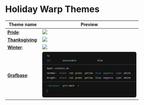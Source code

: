 # Holiday Warp Themes

| Theme name                             | Preview                                                |
| -------------------------------------- | ------------------------------------------------------ |
| **[Pride](pride.yaml)**:               | <img src='previews/pride.yaml.svg' width='300'>        |
| **[Thanksgiving](thanksgiving.yaml)**: | <img src='previews/thanksgiving.yaml.svg' width='300'> |
| **[Winter](winter.yaml)**:             | <img src='previews/winter.yaml.svg' width='300'>       |
| **[Grafbase](grafbase.yaml)**:         | <img src='previews/grafbase.yaml.svg' width='300'>     |
